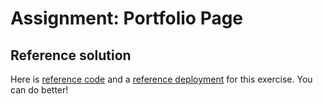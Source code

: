 # Assignment: Portfolio Page

## Reference solution

Here is <a href="https://github.com/SkillsUnion/portfolio-page-bootcamp/tree/solution" target="_blank">reference code</a> and a <a href="https://skillsunion.github.io/portfolio-page-bootcamp/" target="_blank">reference deployment</a> for this exercise. You can do better!
